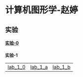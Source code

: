 <html>
<head>

</head>
<h1>计算机图形学-赵婷</h1>
<h2>实验</h2>
<h4>
<a href="lab-0.html">实验-0 </a>
</h4>
<h4>实验-1 
  <table>
    <tr>
    <td>
      <a href=".../demol/chap1-demol.html"> lab_1_0</a>
      </td>
      <td>
        <a href=".../demol/chap.a.demol.html"> lab_1_a</a>
      </td>
      <td>
        <a href=".../demol/chap.b.demol.html"> lab_1_b</a>
      </td>
    </tr>
  </table>
</h4>
</html>
